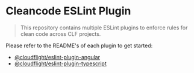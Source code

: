 # Cleancode ESLint Plugin

> This repository contains multiple ESLint plugins to enforce rules for clean code across CLF projects.

Please refer to the README's of each plugin to get started:

-   [@cloudflight/eslint-plugin-angular](packages/eslint-plugin-angular/README.md)
-   [@cloudflight/eslint-plugin-typescript](packages/eslint-plugin-typescript/README.md)
